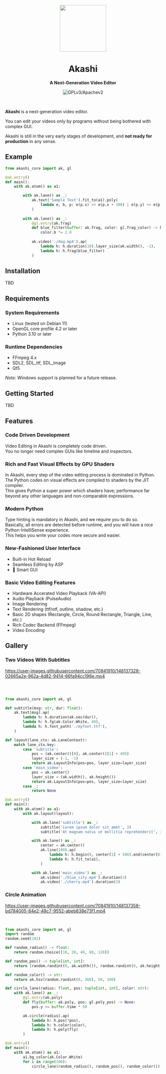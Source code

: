 <p align="center"><img width="150" src="https://user-images.githubusercontent.com/70841910/115134602-16088280-a001-11eb-991e-a091139b6a25.png" /></p>

<h1 align="center">Akashi</h1>
<p align="center">
  <strong>A Next-Generation Video Editor</strong>
</p>

<p align="center">
  <img src="https://img.shields.io/badge/license-GPLv3%2FApache%202-blue" alt="GPLv3/Apachev2" />
</p>
<br>

**Akashi** is a next-generation video editor. 

You can edit your videos only by programs without being bothered with complex GUI.

Akashi is still in the very early stages of development, and **not ready for production** in any sense.

## Example

```python
from akashi_core import ak, gl

@ak.entry()
def main():
    with ak.atom() as a1:

        with ak.lane() as _:
            ak.text('Sample Text').fit_to(a1).poly(
                lambda e, b, p: e(p.x) << e(p.x + 300) | e(p.y) << e(p.y + 300)
            )
            
        with ak.lane() as _:
            @gl.entry(ak.frag)
            def blue_filter(buffer: ak.frag, color: gl.frag_color) -> None:
                color.b *= 2.0
                
            ak.video('./dog.mp4').ap(
                lambda h: h.duration(10).layer_size(ak.width(), -1),
                lambda h: h.frag(blue_filter)
            )
```

## Installation

TBD

## Requirements

### System Requirements

* Linux (tested on Debian 11) 
* OpenGL core profile 4.2 or later
* Python 3.10 or later

### Runtime Dependencies

* FFmpeg 4.x
* SDL2, SDL_ttf, SDL_image
* Qt5

*Note*: Windows support is planned for a future release.

## Getting Started

TBD

## Features

### Code Driven Development

Video Editing in Akashi is completely code driven.  
You no longer need complex GUIs like timeline and inspectors.

### Rich and Fast Visual Effects by GPU Shaders

In Akashi, every step of the video editing process is dominated in Python.  
The Python codes on visual effects are compiled to shaders by the JIT compiler.  
This gives Python a super power which shaders have; performance far beyond any other languages and non-comparable expressions.

### Modern Python

Type hinting is mandatory in Akashi, and we require you to do so.  
Basically, all errors are detected before runtime, and you will have a nice Python IntelliSense experience.  
This helps you write your codes more secure and easier.

### New-Fashioned User Interface

- Built-in Hot Reload
- Seamless Editing by ASP
- 🚧 Smart GUI
   
### Basic Video Editing Features

- Hardware Accerated Video Playback (VA-API)
- Audio Playback (PulseAudio)
- Image Rendering
- Text Rendering (ttf/otf, outline, shadow, etc.)
- Basic 2D shapes (Rectangle, Circle, Round Rectangle, Triangle, Line, etc.)
- Rich Codec Backend (FFmpeg)
- Video Encoding

## Gallery

### Two Videos With Subtitles

https://user-images.githubusercontent.com/70841910/148137328-02665a2e-962a-4d82-9414-66fa94cc196e.mp4

<br>

```python

from akashi_core import ak, gl

def subtitle(msg: str, dur: float):
    ak.text(msg).ap(
        lambda h: h.duration(ak.sec(dur)),
        lambda h: h.fg(ak.Color.White, 40),
        lambda h: h.font_path('./myfont.ttf'),
    )

def layout(lane_ctx: ak.LaneContext):
    match lane_ctx.key:
        case 'subtitle':
            pos = (ak.center()[0], ak.center()[1] + 495)
            layer_size = (-1, -1)
            return ak.LayoutInfo(pos=pos, layer_size=layer_size)
        case 'main_video':
            pos = ak.center()
            layer_size = (ak.width(), ak.height())
            return ak.LayoutInfo(pos=pos, layer_size=layer_size)
        case _:
            return None

@ak.entry()
def main():
    with ak.atom() as a1:
        with ak.layout(layout):

            with ak.lane('subtitle') as _:
                subtitle('Lorem ipsum dolor sit amet', 3)
                subtitle('At magnam natus ut mollitia reprehenderit', 3)

            with ak.lane() as _:
                center = ak.center()
                ak.line(100).ap(
                    lambda h: h.begin(0, center[1] + 500).end(center[0] * 2, center[1] + 500),
                    lambda h: h.fit_to(a1),
                )

            with ak.lane('main_video') as _:
                ak.video('./blue_city.mp4').duration(3)
                ak.video('./cherry.mp4').duration(3)
```

### Circle Animation

https://user-images.githubusercontent.com/70841910/148137358-bd784005-84e2-48c7-9552-abeb638e73f1.mp4

<br>

```python
from akashi_core import ak, gl
import random
random.seed(102)

def random_radius() -> float:
    return random.choice([10, 20, 40, 80, 120])

def random_pos() -> tuple[int, int]:
    return (random.randint(0, ak.width()), random.randint(0, ak.height() * 2))

def random_color() -> str:
    return ak.hsv(random.randint(0, 360), 50, 100)

def circle_lane(radius: float, pos: tuple[int, int], color: str):
    with ak.lane() as _:
        @gl.entry(ak.poly)
        def fly(buffer: ak.poly, pos: gl.poly_pos) -> None:
            pos.y += buffer.time * 50

        ak.circle(radius).ap(
            lambda h: h.pos(*pos),
            lambda h: h.color(color),
            lambda h: h.poly(fly)
        )

@ak.entry()
def main():
    with ak.atom() as a1:
        a1.bg_color(ak.Color.White)
        for i in range(100):
            circle_lane(random_radius(), random_pos(), random_color())
```
